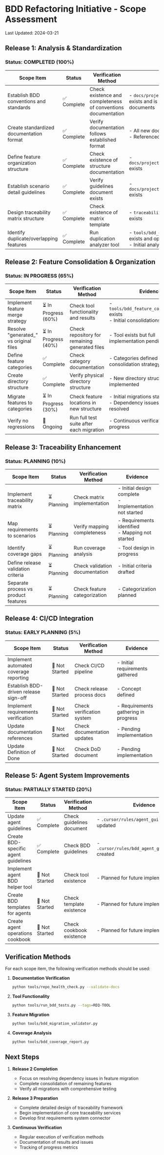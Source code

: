 # BDD Refactoring Initiative - Scope Assessment

Last Updated: 2024-03-21

## Release 1: Analysis & Standardization

### Status: COMPLETED (100%)

| Scope Item | Status | Verification Method | Evidence |
|------------|--------|-------------------|-----------|
| Establish BDD conventions and standards | ✅ Complete | Check existence and completeness of conventions documentation | - `docs/project/bdd_conventions.md` exists and is referenced in multiple documents |
| Create standardized documentation format | ✅ Complete | Verify documentation follows established format | - All new docs follow standard format<br>- Referenced in Release 1 summary |
| Define feature organization structure | ✅ Complete | Check existence of structure documentation | - `docs/project/feature_organization.md` exists |
| Establish scenario detail guidelines | ✅ Complete | Verify guidelines document exists | - `docs/project/scenario_guidelines.md` exists |
| Design traceability matrix structure | ✅ Complete | Check existence of matrix template | - `traceability_matrix_template.md` exists |
| Identify duplicate/overlapping features | ✅ Complete | Run duplication analyzer tool | - `tools/bdd_duplication_analyzer.py` exists and operational<br>- Initial analysis completed |

## Release 2: Feature Consolidation & Organization

### Status: IN PROGRESS (65%)

| Scope Item | Status | Verification Method | Evidence |
|------------|--------|-------------------|-----------|
| Implement feature merge strategy | ⏳ In Progress (60%) | Check tool functionality and results | - `tools/bdd_feature_consolidator.py` exists<br>- Initial consolidations completed |
| Resolve "generated_" vs original files | ⏳ In Progress (40%) | Check repository for remaining generated files | - Tool exists but full implementation pending |
| Define feature categories | ✅ Complete | Check category documentation | - Categories defined in consolidation strategy |
| Create directory structure | ✅ Complete | Verify physical directory structure | - New directory structure implemented |
| Migrate features to categories | ⏳ In Progress (30%) | Check feature locations in new structure | - Initial migrations started<br>- Dependency issues being resolved |
| Verify no regressions | 🔄 Ongoing | Run full test suite after each migration | - Continuous verification in progress |

## Release 3: Traceability Enhancement

### Status: PLANNING (10%)

| Scope Item | Status | Verification Method | Evidence |
|------------|--------|-------------------|-----------|
| Implement traceability matrix | ⏳ Planning | Check matrix implementation | - Initial design complete<br>- Implementation not started |
| Map requirements to scenarios | ⏳ Planning | Verify mapping completeness | - Requirements identified<br>- Mapping not started |
| Identify coverage gaps | ⏳ Planning | Run coverage analysis | - Tool design in progress |
| Define release validation criteria | ⏳ Planning | Check validation documentation | - Initial criteria drafted |
| Separate process vs product features | ⏳ Planning | Check feature categorization | - Categorization planned |

## Release 4: CI/CD Integration

### Status: EARLY PLANNING (5%)

| Scope Item | Status | Verification Method | Evidence |
|------------|--------|-------------------|-----------|
| Implement automated coverage reporting | 🚫 Not Started | Check CI/CD pipeline | - Initial requirements gathered |
| Establish BDD-driven release sign-off | 🚫 Not Started | Check release process docs | - Concept defined |
| Implement requirements verification | 🚫 Not Started | Check verification system | - Requirements gathering in progress |
| Update documentation references | 🚫 Not Started | Check documentation updates | - Pending implementation |
| Update Definition of Done | 🚫 Not Started | Check DoD document | - Pending implementation |

## Release 5: Agent System Improvements

### Status: PARTIALLY STARTED (20%)

| Scope Item | Status | Verification Method | Evidence |
|------------|--------|-------------------|-----------|
| Update agent guidelines | ✅ Complete | Check guidelines document | - `.cursor/rules/agent_guidelines.mdc` updated |
| Create BDD-specific agent guidelines | ✅ Complete | Check BDD guidelines | - `.cursor/rules/bdd_agent_guidelines.mdc` created |
| Implement agent BDD helper tool | 🚫 Not Started | Check tool existence | - Planned for future implementation |
| Create BDD templates for agents | 🚫 Not Started | Check template existence | - Planned for future implementation |
| Create agent operations cookbook | 🚫 Not Started | Check cookbook existence | - Planned for future implementation |

## Verification Methods

For each scope item, the following verification methods should be used:

1. **Documentation Verification**
   ```bash
   python tools/repo_health_check.py --validate-docs
   ```

2. **Tool Functionality**
   ```bash
   python tools/run_bdd_tests.py --tags=REQ-TOOL
   ```

3. **Feature Migration**
   ```bash
   python tools/bdd_migration_validator.py
   ```

4. **Coverage Analysis**
   ```bash
   python tools/bdd_coverage_report.py
   ```

## Next Steps

1. **Release 2 Completion**
   - Focus on resolving dependency issues in feature migration
   - Complete consolidation of remaining features
   - Verify all migrations with comprehensive testing

2. **Release 3 Preparation**
   - Complete detailed design of traceability framework
   - Begin implementation of core traceability services
   - Develop first requirements system connector

3. **Continuous Verification**
   - Regular execution of verification methods
   - Documentation of results and issues
   - Tracking of progress metrics
